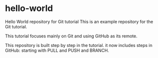 # hello-world
Hello World repository for Git tutorial
This is an example repository for the Git tutorial.

This tutorial focuses mainly on Git and using GitHub as its remote.

This repository is built step by step in the tutorial.
it now includes steps in GitHub: starting with PULL and PUSH and BRANCH.